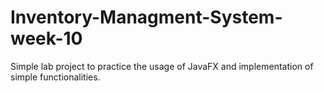 # Inventory-Managment-System-week-10
Simple lab project to practice the usage of JavaFX and implementation of simple functionalities.
